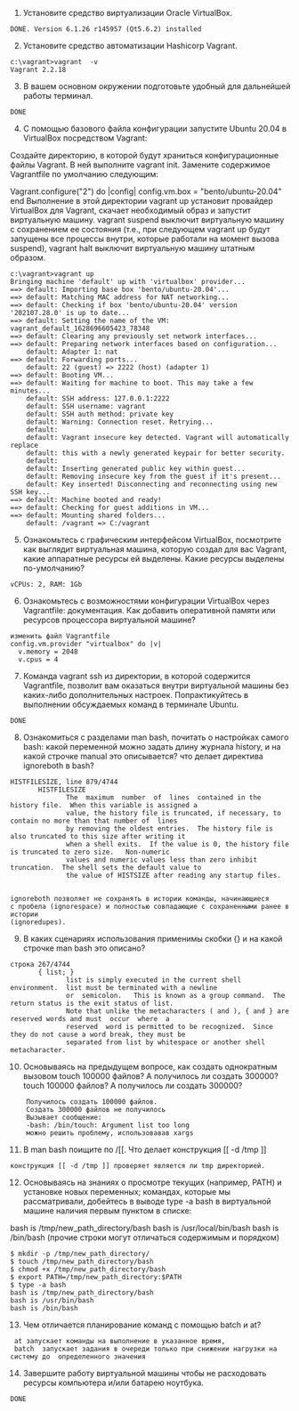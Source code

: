 1. Установите средство виртуализации Oracle VirtualBox.
```
DONE. Version 6.1.26 r145957 (Qt5.6.2) installed
```
2. Установите средство автоматизации Hashicorp Vagrant.

```
c:\vagrant>vagrant  -v
Vagrant 2.2.18
```


3. В вашем основном окружении подготовьте удобный для дальнейшей работы терминал. 
```
DONE
```
4. С помощью базового файла конфигурации запустите Ubuntu 20.04 в VirtualBox посредством Vagrant:

Создайте директорию, в которой будут храниться конфигурационные файлы Vagrant. В ней выполните vagrant init. Замените содержимое Vagrantfile по умолчанию следующим:

 Vagrant.configure("2") do |config|
 	config.vm.box = "bento/ubuntu-20.04"
 end
Выполнение в этой директории vagrant up установит провайдер VirtualBox для Vagrant, скачает необходимый образ и запустит виртуальную машину.
vagrant suspend выключит виртуальную машину с сохранением ее состояния (т.е., при следующем vagrant up будут запущены все процессы внутри, которые работали на момент вызова suspend), vagrant halt выключит виртуальную машину штатным образом.
```
c:\vagrant>vagrant up
Bringing machine 'default' up with 'virtualbox' provider...
==> default: Importing base box 'bento/ubuntu-20.04'...
==> default: Matching MAC address for NAT networking...
==> default: Checking if box 'bento/ubuntu-20.04' version '202107.28.0' is up to date...
==> default: Setting the name of the VM: vagrant_default_1628696605423_78348
==> default: Clearing any previously set network interfaces...
==> default: Preparing network interfaces based on configuration...
    default: Adapter 1: nat
==> default: Forwarding ports...
    default: 22 (guest) => 2222 (host) (adapter 1)
==> default: Booting VM...
==> default: Waiting for machine to boot. This may take a few minutes...
    default: SSH address: 127.0.0.1:2222
    default: SSH username: vagrant
    default: SSH auth method: private key
    default: Warning: Connection reset. Retrying...
    default:
    default: Vagrant insecure key detected. Vagrant will automatically replace
    default: this with a newly generated keypair for better security.
    default:
    default: Inserting generated public key within guest...
    default: Removing insecure key from the guest if it's present...
    default: Key inserted! Disconnecting and reconnecting using new SSH key...
==> default: Machine booted and ready!
==> default: Checking for guest additions in VM...
==> default: Mounting shared folders...
    default: /vagrant => C:/vagrant
```
5. Ознакомьтесь с графическим интерфейсом VirtualBox, посмотрите как выглядит виртуальная машина, которую создал для вас Vagrant, какие аппаратные ресурсы ей выделены. Какие ресурсы выделены по-умолчанию?
```
vCPUs: 2, RAM: 1Gb
```
6. Ознакомьтесь с возможностями конфигурации VirtualBox через Vagrantfile: документация. Как добавить оперативной памяти или ресурсов процессора виртуальной машине?
```
изменить файл Vagrantfile
config.vm.provider "virtualbox" do |v|
  v.memory = 2048
  v.cpus = 4
```
7. Команда vagrant ssh из директории, в которой содержится Vagrantfile, позволит вам оказаться внутри виртуальной машины без каких-либо дополнительных настроек. Попрактикуйтесь в выполнении обсуждаемых команд в терминале Ubuntu.
```
DONE
```
8. Ознакомиться с разделами man bash, почитать о настройках самого bash:
какой переменной можно задать длину журнала history, и на какой строчке manual это описывается?
что делает директива ignoreboth в bash?
```
HISTFILESIZE, line 879/4744
       HISTFILESIZE
              The  maximum  number  of  lines  contained in the history file.  When this variable is assigned a
              value, the history file is truncated, if necessary, to contain no more than that number of  lines
              by removing the oldest entries.  The history file is also truncated to this size after writing it
              when a shell exits.  If the value is 0, the history file is truncated to zero size.   Non-numeric
              values and numeric values less than zero inhibit truncation.  The shell sets the default value to
              the value of HISTSIZE after reading any startup files.


ignoreboth позволяет не сохранять в истории команды, начинающиеся
с пробела (ignorespace) и полностью совпадающие с сохраненными ранее в истории
(ignoredupes).
```
9. В каких сценариях использования применимы скобки {} и на какой строчке man bash это описано?
```
строка 267/4744
       { list; }
              list is simply executed in the current shell environment.  list must be terminated with a newline
              or  semicolon.   This is known as a group command.  The return status is the exit status of list.
              Note that unlike the metacharacters ( and ), { and } are reserved words and must  occur  where  a
              reserved  word is permitted to be recognized.  Since they do not cause a word break, they must be
              separated from list by whitespace or another shell metacharacter.
```
10. Основываясь на предыдущем вопросе, как создать однократным вызовом touch 100000 файлов? А получилось ли создать 300000?
touch 100000 файлов? А получилось ли создать 300000?
```
    Получилось создать 100000 файлов.     
    Создать 300000 файлов не получилось
    Вызывает сообщение: 
    -bash: /bin/touch: Argument list too long
    можно решить проблему, использовавав xargs
```
11. В man bash поищите по /\[\[. Что делает конструкция [[ -d /tmp ]]
```
конструкция [[ -d /tmp ]] проверяет является ли tmp директорией.
```
12. Основываясь на знаниях о просмотре текущих (например, PATH) и установке новых переменных; командах, которые мы рассматривали, добейтесь в выводе type -a bash в виртуальной машине наличия первым пунктом в списке:

bash is /tmp/new_path_directory/bash
bash is /usr/local/bin/bash
bash is /bin/bash
(прочие строки могут отличаться содержимым и порядком)
```
$ mkdir -p /tmp/new_path_directory/
$ touch /tmp/new_path_directory/bash
$ chmod +x /tmp/new_path_directory/bash
$ export PATH=/tmp/new_path_directory:$PATH
$ type -a bash
bash is /tmp/new_path_directory/bash
bash is /usr/bin/bash
bash is /bin/bash
```
13. Чем отличается планирование команд с помощью batch и at?
```
 at запускает команды на выполнение в указанное время, 
 batch  запускает задания в очереди только при снижении нагрузки на систему до  определенного значения 
```
14. Завершите работу виртуальной машины чтобы не расходовать ресурсы компьютера и/или батарею ноутбука.
```
DONE
```



